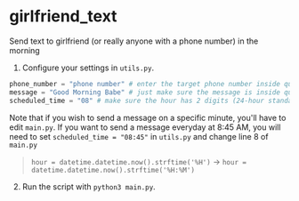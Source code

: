 # girlfriend_text
Send text to girlfriend (or really anyone with a phone number) in the morning

1. Configure your settings in `utils.py`.
```py
phone_number = "phone number" # enter the target phone number inside quotation marks. use the format "+15555555555"
message = "Good Morning Babe" # just make sure the message is inside quotation marks. An example is "Did you sleep well?"
scheduled_time = "08" # make sure the hour has 2 digits (24-hour standard).
```

Note that if you wish to send a message on a specific minute, you'll have to edit `main.py`.
If you want to send a message everyday at 8:45 AM, you will need to set `scheduled_time = "08:45"` in `utils.py` and change line 8 of `main.py`
> `hour = datetime.datetime.now().strftime('%H')` -> `hour = datetime.datetime.now().strftime('%H:%M')`

2. Run the script with `python3 main.py`.
